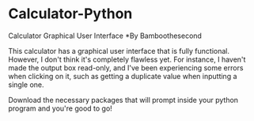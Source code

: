 # Calculator-Python
Calculator Graphical User Interface
*By Bamboothesecond

This calculator has a graphical user interface that is fully functional. However, I don't think it's completely flawless yet. For instance, I haven't made the output box read-only, and I've been experiencing some errors when clicking on it, such as getting a duplicate value when inputting a single one.

Download the necessary packages that will prompt inside your python program and you're good to go!
